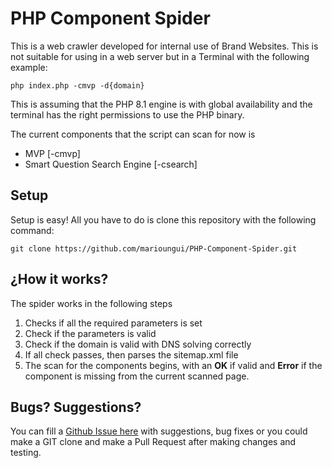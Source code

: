 # PHP Component Spider
 This is a web crawler developed for internal use of Brand Websites. This is not suitable for using in a web server but in a Terminal with the following example:

    php index.php -cmvp -d{domain}
This is assuming that the PHP 8.1 engine is with global availability and the terminal has the right permissions to use the PHP binary.

The current components that the script can scan for now is 

 - MVP [-cmvp]
 - Smart Question Search Engine [-csearch]

## Setup
Setup is easy! All you have to do is clone this repository with the following command:

    git clone https://github.com/marioungui/PHP-Component-Spider.git

## ¿How it works?
The spider works in the following steps

 1. Checks if all the required parameters is set
 2. Check if the parameters is valid
 3. Check if the domain is valid with DNS solving correctly
 4. If all check passes, then parses the sitemap.xml file
 5. The scan for the components begins, with an **OK** if valid and **Error** if the component is missing from the current scanned page.

## Bugs? Suggestions?

You can fill a [Github Issue here](https://github.com/marioungui/PHP-Component-Spider/issues/new) with suggestions, bug fixes or you could make a GIT clone and make a Pull Request after making changes and testing.
